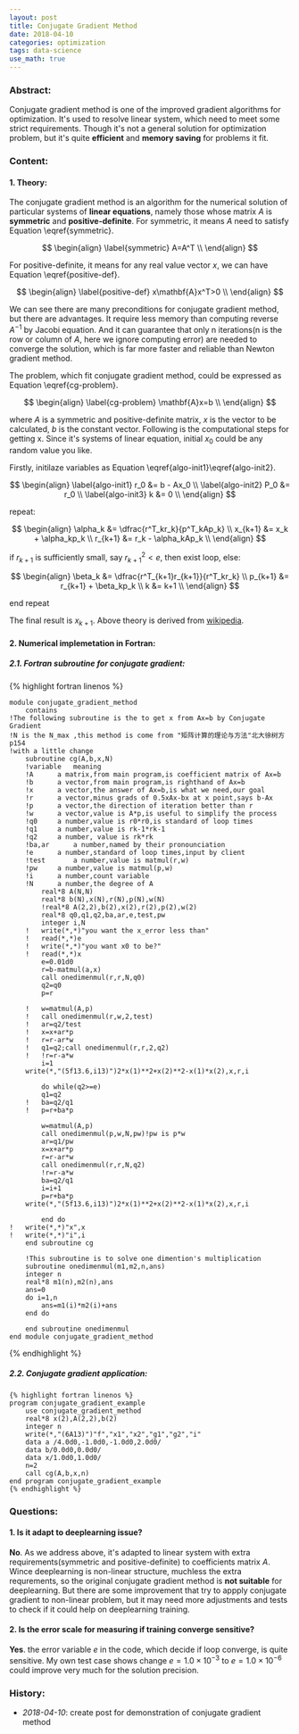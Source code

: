 ```yaml
---
layout: post
title: Conjugate Gradient Method
date: 2018-04-10 
categories: optimization
tags: data-science
use_math: true
--- 
```


### Abstract: 
Conjugate gradient method is one of the improved gradient algorithms for optimization. 
It's used to resolve linear system, which need to meet some strict requirements.
Though it's not a general solution for optimization problem, but it's quite **efficient** and **memory saving** for problems it fit.<br>

### Content:
#### 1. Theory:
The conjugate gradient method is an algorithm for the numerical solution of particular systems of **linear equations**, namely those whose matrix $A$ is **symmetric** and **positive-definite**. For symmetric, it means $A$ need to satisfy Equation \eqref{symmetric}.

$$ \begin{align}
\label{symmetric}
A=A^T \\
\end{align} $$

For positive-definite, it means for any real value vector $x$, we can have Equation \eqref{positive-def}.

$$ \begin{align}
\label{positive-def}
x\mathbf{A}x^T>0 \\
\end{align} $$

We can see there are many preconditions for conjugate gradient method, but there are advantages. It require less memory than computing reverse $A^{-1}$ by Jacobi equation. And it can guarantee that only n iterations(n is the row or column of $A$, here we ignore computing error) are needed to converge the solution, which is far more faster and reliable than Newton gradient method.

The problem, which fit conjugate gradient method, could be expressed as Equation \eqref{cg-problem}.

$$ \begin{align}
\label{cg-problem}
\mathbf{A}x=b \\
\end{align} $$

where $A$ is a symmetric and positive-definite matrix, $x$ is the vector to be calculated, $b$ is the constant vector. Following is the computational steps for getting x. Since it's systems of linear equation, initial $x_0$ could be any random value you like. 

Firstly, initilaze variables as Equation \eqref{algo-init1}\eqref{algo-init2}.

$$ \begin{align}
\label{algo-init1}
r_0 &= b - Ax_0 \\
\label{algo-init2}
P_0 &= r_0 \\
\label{algo-init3}
k &= 0 \\
\end{align} $$

repeat:

$$ \begin{align}
\alpha_k &= \dfrac{r^T_kr_k}{p^T_kAp_k} \\
x_{k+1} &= x_k + \alpha_kp_k \\
r_{k+1} &= r_k - \alpha_kAp_k \\
\end{align} $$

if $r_{k+1}$ is sufficiently small, say $r_{k+1}^2<e$, then exist loop, else:

$$ \begin{align}
\beta_k &= \dfrac{r^T_{k+1}r_{k+1}}{r^T_kr_k} \\
p_{k+1} &= r_{k+1} + \beta_kp_k \\
k &= k+1 \\
\end{align} $$

end repeat

The final result is $x_{k+1}$. Above theory is derived from [wikipedia](https://en.wikipedia.org/wiki/Conjugate_gradient_method#Numerical_example).

#### 2. Numerical implemetation in Fortran:
##### 2.1. Fortran subroutine for conjugate gradient:

{% highlight fortran linenos %}
```
module conjugate_gradient_method
	contains 
!The following subroutine is the to get x from Ax=b by Conjugate Gradient
!N is the N_max ,this method is come from "矩阵计算的理论与方法"北大徐树方p154 
!with a little change
	subroutine cg(A,b,x,N)
	!variable	meaning
	!A		a matrix,from main program,is coefficient matrix of Ax=b
	!b		a vector,from main program,is righthand of Ax=b
	!x		a vector,the answer of Ax=b,is what we need,our goal
	!r		a vector,minus grads of 0.5xAx-bx at x point,says b-Ax
	!p		a vector,the direction of iteration better than r
	!w		a vector,value is A*p,is useful to simplify the process
	!q0		a number,value is r0*r0,is standard of loop times
	!q1		a number,value is rk-1*rk-1
	!q2		a number, value is rk*rk
	!ba,ar		a number,named by their pronounciation
	!e		a number,standard of loop times,input by client
	!test		a number,value is matmul(r,w)
	!pw		a number,value is matmul(p,w)
	!i		a number,count variable
	!N		a number,the degree of A
		real*8 A(N,N)
		real*8 b(N),x(N),r(N),p(N),w(N)
		!real*8 A(2,2),b(2),x(2),r(2),p(2),w(2)
		real*8 q0,q1,q2,ba,ar,e,test,pw
		integer i,N
	!	write(*,*)"you want the x_error less than"
	!	read(*,*)e
	!	write(*,*)"you want x0 to be?"
	!	read(*,*)x
		e=0.01d0
		r=b-matmul(a,x)
		call onedimenmul(r,r,N,q0)
		q2=q0
		p=r

	!	w=matmul(A,p)
	!	call onedimenmul(r,w,2,test)
	!	ar=q2/test
	!	x=x+ar*p
	!	r=r-ar*w
	!	q1=q2;call onedimenmul(r,r,2,q2)
	!	!r=r-a*w
		i=1
	write(*,"(5f13.6,i13)")2*x(1)**2+x(2)**2-x(1)*x(2),x,r,i
	
		do while(q2>=e)
		q1=q2
	!	ba=q2/q1
	!	p=r+ba*p
		
		w=matmul(A,p)
		call onedimenmul(p,w,N,pw)!pw is p*w
		ar=q1/pw
		x=x+ar*p
		r=r-ar*w
		call onedimenmul(r,r,N,q2)
		!r=r-a*w
		ba=q2/q1
		i=i+1
		p=r+ba*p
	write(*,"(5f13.6,i13)")2*x(1)**2+x(2)**2-x(1)*x(2),x,r,i
	
		end do
!	write(*,*)"x",x
!	write(*,*)"i",i
	end subroutine cg

	!This subroutine is to solve one dimention's multiplication
	subroutine onedimenmul(m1,m2,n,ans)
	integer n
	real*8 m1(n),m2(n),ans
	ans=0
	do i=1,n
		ans=m1(i)*m2(i)+ans
	end do
	
	end subroutine onedimenmul
end module conjugate_gradient_method
```
{% endhighlight %}

##### 2.2. Conjugate gradient application:
```
{% highlight fortran linenos %}
program conjugate_gradient_example
	use conjugate_gradient_method
	real*8 x(2),A(2,2),b(2)
	integer n
	write(*,"(6A13)")"f","x1","x2","g1","g2","i"
	data a /4.0d0,-1.0d0,-1.0d0,2.0d0/
	data b/0.0d0,0.0d0/
	data x/1.0d0,1.0d0/
	n=2
	call cg(A,b,x,n)
end program conjugate_gradient_example
{% endhighlight %}
```
### Questions:
#### 1. Is it adapt to deeplearning issue?
**No**. As we address above, it's adapted to linear system with extra requirements(symmetric and positive-definite) to coefficients matrix $A$. 
Wince deeplearning is non-linear structure, muchless the extra requrements, so the original conjugate gradient method is **not suitable** for deeplearning.
But there are some improvement that try to appply conjugate gradient to non-linear problem, but it may need more adjustments and tests to check if it could help on deeplearning training.
#### 2. Is the error scale for measuring if training converge sensitive?
**Yes**. the error variable $e$ in the code, which decide if loop converge, is quite sensitive. My own test case shows change $e=1.0\times10^{-3}$ to $e=1.0\times10^{-6}$ could improve very much for the solution precision.
 
### History: 
* <em>2018-04-10</em>: create post for demonstration of conjugate gradient method 

